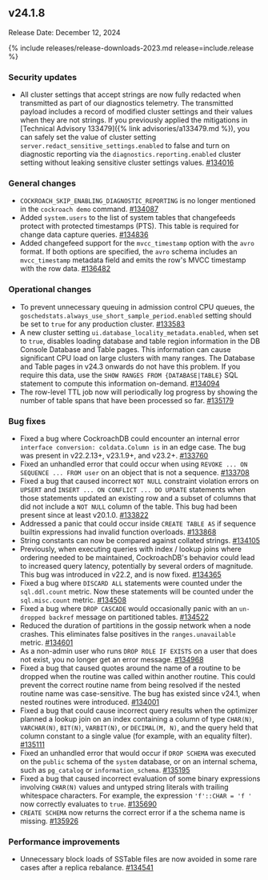 ## v24.1.8

Release Date: December 12, 2024

{% include releases/release-downloads-2023.md release=include.release %}

<h3 id="v24-1-8-security-updates">Security updates</h3>

- All cluster settings that accept strings are now fully redacted when transmitted as part of our diagnostics telemetry. The transmitted payload includes a record of modified cluster settings and their values when they are not strings. If you previously applied the mitigations in [Technical Advisory 133479]({% link advisories/a133479.md %}), you can safely set the value of cluster setting `server.redact_sensitive_settings.enabled` to false and turn on diagnostic reporting via the `diagnostics.reporting.enabled` cluster setting without leaking sensitive cluster settings values. [#134016][#134016]

<h3 id="v24-1-8-general-changes">General changes</h3>

- `COCKROACH_SKIP_ENABLING_DIAGNOSTIC_REPORTING` is no longer mentioned in the `cockroach demo` command. [#134087][#134087]
- Added `system.users` to the list of system tables that changefeeds protect with protected timestamps (PTS). This table is required for change data capture queries. [#134836][#134836]
- Added changefeed support for the `mvcc_timestamp` option with the `avro` format. If both options are specified, the `avro` schema includes an `mvcc_timestamp` metadata field and emits the row's MVCC timestamp with the row data. [#136482][#136482]

<h3 id="v24-1-8-operational-changes">Operational changes</h3>

- To prevent unnecessary queuing in admission control CPU queues, the `goschedstats.always_use_short_sample_period.enabled` setting should be set to `true` for any production cluster. [#133583][#133583]
- A new cluster setting `ui.database_locality_metadata.enabled`, when set to `true`, disables loading database and table region information in the DB Console Database and Table pages. This information can cause significant CPU load on large clusters with many ranges. The Database and Table pages in v24.3 onwards do not have this problem. If you require this data, use the `SHOW RANGES FROM {DATABASE|TABLE}` SQL statement to compute this information on-demand. [#134094][#134094]
- The row-level TTL job now will periodically log progress by showing the number of table spans that have been processed so far. [#135179][#135179]

<h3 id="v24-1-8-bug-fixes">Bug fixes</h3>

- Fixed a bug where CockroachDB could encounter an internal error `interface conversion: coldata.Column is` in an edge case. The bug was present in v22.2.13+, v23.1.9+, and v23.2+. [#133760][#133760]
- Fixed an unhandled error that could occur when using `REVOKE ... ON SEQUENCE ... FROM user` on an object that is not a sequence. [#133708][#133708]
- Fixed a bug that caused incorrect `NOT NULL` constraint violation errors on `UPSERT` and `INSERT ... ON CONFLICT ... DO UPDATE` statements when those statements updated an existing row and a subset of columns that did not include a `NOT NULL` column of the table. This bug had been present since at least v20.1.0. [#133822][#133822]
- Addressed a panic that could occur inside `CREATE TABLE AS` if sequence builtin expressions had invalid function overloads. [#133868][#133868]
- String constants can now be compared against collated strings. [#134105][#134105]
- Previously, when executing queries with index / lookup joins where ordering needed to be maintained, CockroachDB's behavior could lead to increased query latency, potentially by several orders of magnitude. This bug was introduced in v22.2, and is now fixed. [#134365][#134365]
- Fixed a bug where `DISCARD ALL` statements were counted under the `sql.ddl.count` metric. Now these statements will be counted under the `sql.misc.count` metric. [#134508][#134508]
- Fixed a bug where `DROP CASCADE` would occasionally panic with an `un-dropped backref` message on partitioned tables. [#134522][#134522]
- Reduced the duration of partitions in the gossip network when a node crashes. This eliminates false positives in the `ranges.unavailable` metric. [#134601][#134601]
- As a non-admin user who runs `DROP ROLE IF EXISTS` on a user that does not exist, you no longer get an error message. [#134968][#134968]
- Fixed a bug that caused quotes around the name of a routine to be dropped when the routine was called within another routine. This could prevent the correct routine name from being resolved if the nested routine name was case-sensitive. The bug has existed since v24.1, when nested routines were introduced. [#134001][#134001]
- Fixed a bug that could cause incorrect query results when the optimizer planned a lookup join on an index containing a column of type `CHAR(N)`, `VARCHAR(N)`, `BIT(N)`, `VARBIT(N)`, or `DECIMAL(M, N)`, and the query held that column constant to a single value (for example, with an equality filter). [#135111][#135111]
- Fixed an unhandled error that would occur if `DROP SCHEMA` was executed on the `public` schema of the `system` database, or on an internal schema, such as `pg_catalog` or `information_schema`. [#135195][#135195]
- Fixed a bug that caused incorrect evaluation of some binary expressions involving `CHAR(N)` values and untyped string literals with trailing whitespace characters. For example, the expression `'f'::CHAR = 'f '` now correctly evaluates to `true`. [#135690][#135690]
- `CREATE SCHEMA` now returns the correct error if a the schema name is missing. [#135926][#135926]

<h3 id="v24-1-8-performance-improvements">Performance improvements</h3>

- Unnecessary block loads of SSTable files are now avoided in some rare cases after a replica rebalance. [#134541][#134541]

[#133583]: https://github.com/cockroachdb/cockroach/pull/133583
[#133708]: https://github.com/cockroachdb/cockroach/pull/133708
[#133760]: https://github.com/cockroachdb/cockroach/pull/133760
[#133822]: https://github.com/cockroachdb/cockroach/pull/133822
[#133868]: https://github.com/cockroachdb/cockroach/pull/133868
[#134001]: https://github.com/cockroachdb/cockroach/pull/134001
[#134016]: https://github.com/cockroachdb/cockroach/pull/134016
[#134087]: https://github.com/cockroachdb/cockroach/pull/134087
[#134094]: https://github.com/cockroachdb/cockroach/pull/134094
[#134100]: https://github.com/cockroachdb/cockroach/pull/134100
[#134105]: https://github.com/cockroachdb/cockroach/pull/134105
[#134365]: https://github.com/cockroachdb/cockroach/pull/134365
[#134446]: https://github.com/cockroachdb/cockroach/pull/134446
[#134508]: https://github.com/cockroachdb/cockroach/pull/134508
[#134522]: https://github.com/cockroachdb/cockroach/pull/134522
[#134541]: https://github.com/cockroachdb/cockroach/pull/134541
[#134601]: https://github.com/cockroachdb/cockroach/pull/134601
[#134648]: https://github.com/cockroachdb/cockroach/pull/134648
[#134731]: https://github.com/cockroachdb/cockroach/pull/134731
[#134836]: https://github.com/cockroachdb/cockroach/pull/134836
[#134968]: https://github.com/cockroachdb/cockroach/pull/134968
[#135111]: https://github.com/cockroachdb/cockroach/pull/135111
[#135179]: https://github.com/cockroachdb/cockroach/pull/135179
[#135195]: https://github.com/cockroachdb/cockroach/pull/135195
[#135614]: https://github.com/cockroachdb/cockroach/pull/135614
[#135690]: https://github.com/cockroachdb/cockroach/pull/135690
[#135926]: https://github.com/cockroachdb/cockroach/pull/135926
[#136008]: https://github.com/cockroachdb/cockroach/pull/136008
[#136482]: https://github.com/cockroachdb/cockroach/pull/136482
